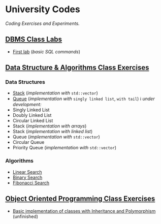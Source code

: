 # University Codes
*Coding Exercises and Experiments.*

## [DBMS Class Labs](https://github.com/aniruddhapaik/university-code/tree/main/DBMS%20Class%20Labs)
- [First lab](https://github.com/aniruddhapaik/university-code/blob/main/DBMS%20Class%20Labs/First%20Lab%20Basic%20Commands.sql) (*basic SQL commands*)

## [Data Structure & Algorithms Class Exercises](https://github.com/aniruddhapaik/university-code/tree/main/DSA%20Class%20Exercises)
### Data Structures
- [Stack](https://github.com/aniruddhapaik/university-code/blob/main/DSA%20Class%20Exercises/stackwitharray.cpp) (*implementation with* `std::vector`)
- [Queue](https://github.com/aniruddhapaik/university-code/blob/main/DSA%20Class%20Exercises/queuewithlist.cpp) (*implementation with* `singly linked list`, `with tail`)
ℹ️ *under development:*
- Singly Linked List
- Doubly Linked List
- Circular Linked List
- Stack (*implementation with arrays*)
- Stack (*implementation with linked list*)
- Queue (*implementation with* `std::vector`)
- Circular Queue
- Priority Queue (*implementation with* `std::vector`)
### Algorithms
- [Linear Search](https://github.com/aniruddhapaik/university-code/blob/main/DSA%20Class%20Exercises/linearsearch.cpp)
- [Binary Search](https://github.com/aniruddhapaik/university-code/blob/main/DSA%20Class%20Exercises/binarysearch.cpp)
- [Fibonacci Search](https://github.com/aniruddhapaik/university-code/blob/main/DSA%20Class%20Exercises/fibonaccisearch.cpp)

## [Object Oriented Programming Class Exercises](https://github.com/aniruddhapaik/university-code/tree/main/OOP%20Class%20Exercises)
- [Basic implementation of classes with Inheritance and Polymorphism](https://github.com/aniruddhapaik/university-code/blob/main/OOP%20Class%20Exercises/polyinherit.cpp) (unfinished)